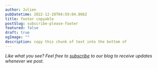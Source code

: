 ```yaml
---
author: Julien
pubDatetime: 2022-12-28T04:59:04.866Z
title: footer copyable
postSlug: subscribe-please-footer
featured: false
draft: true
ogImage: ""
description: copy this chunk of text into the bottom of
---
```


_Like what you see? Feel free to [subscribe](https://thespacer-blog.netlify.app/subscribe/) to our blog to receive updates whenever we post._
